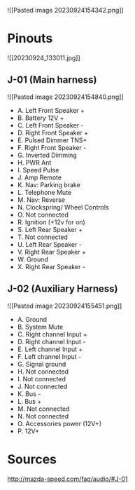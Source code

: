 ![[Pasted image 20230924154342.png]]
# Pinouts
![[20230924_133011.jpg]]

## J-01 (Main harness)
![[Pasted image 20230924154840.png]]
- A. Left Front Speaker +
- B. Battery 12V +
- C. Left Front Speaker -
- D. Right Front Speaker +
- E. Pulsed Dimmer TNS+
- F. Right Front Speaker -
- G. Inverted Dimming
- H. PWR Ant
- I. Speed Pulse
- J. Amp Remote
- K. Nav: Parking brake
- L. Telephone Mute
- M. Nav: Reverse
- N. Clockspring/ Wheel Controls
- O. Not connected
- R. Ignition (+12v for on)
- S. Left Rear Speaker +
- T. Not connected
- U. Left Rear Speaker -
- V. Right Rear Speaker +
- W. Ground
- X. Right Rear Speaker -

## J-02 (Auxiliary Harness)
![[Pasted image 20230924155451.png]]
- A. Ground
- B. System Mute
- C. Right channel Input +
- D. Right channel Input -
- E. Left channel Input +
- F. Left channel Input -
- G. Signal ground
- H. Not connected
- I. Not connected
- J. Not connected
- K. Bus -
- L. Bus +
- M. Not connected
- N. Not connected
- O. Accessories power (12V+)
- P. 12V+
# Sources
http://mazda-speed.com/faq/audio/#J-01